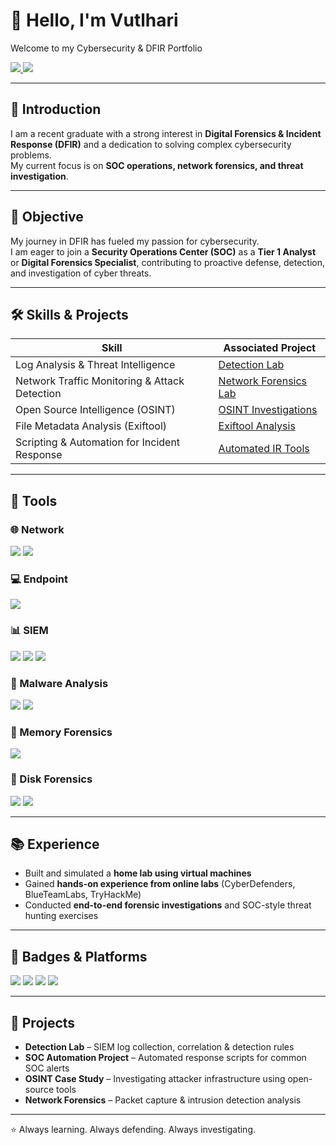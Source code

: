 # 👋 Hello, I'm Vutlhari  
Welcome to my Cybersecurity & DFIR Portfolio  

<a href="https://linkedin.com/in/vutlhari2025" target="_blank">
  <img src="https://img.shields.io/badge/-LinkedIn-0072b1?style=for-the-badge&logo=linkedin&logoColor=white" />
</a>
<a href="https://github.com/Vutlhari109" target="_blank">
  <img src="https://img.shields.io/badge/-GitHub-181717?style=for-the-badge&logo=github&logoColor=white" />
</a>

---

## 🔎 Introduction
I am a recent graduate with a strong interest in **Digital Forensics & Incident Response (DFIR)** and a dedication to solving complex cybersecurity problems.  
My current focus is on **SOC operations, network forensics, and threat investigation**.  

---

## 🎯 Objective
My journey in DFIR has fueled my passion for cybersecurity.  
I am eager to join a **Security Operations Center (SOC)** as a **Tier 1 Analyst** or **Digital Forensics Specialist**, contributing to proactive defense, detection, and investigation of cyber threats.  

---

## 🛠 Skills & Projects

| Skill                                         | Associated Project         |
|-----------------------------------------------|----------------------------|
| Log Analysis & Threat Intelligence            | [Detection Lab](https://github.com/Vutlhari109/log_analysis) |
| Network Traffic Monitoring & Attack Detection | [Network Forensics Lab](https://github.com/Vutlhari109/network_forensics) |
| Open Source Intelligence (OSINT)              | [OSINT Investigations](https://github.com/Vutlhari109/OSINT_investigations) |
| File Metadata Analysis (Exiftool)             | [Exiftool Analysis](https://github.com/Vutlhari109/exiftool_analysis) |
| Scripting & Automation for Incident Response  | [Automated IR Tools](https://github.com/Vutlhari109/automated_incident_response_tools) |

---

## 🧰 Tools

### 🌐 Network
<div>
  <img src="https://img.shields.io/badge/-Wireshark-1679A7?style=for-the-badge&logo=wireshark&logoColor=white" />
  <img src="https://img.shields.io/badge/-tcpdump-EF3B2D?style=for-the-badge&logo=linux&logoColor=white" />
</div>

### 💻 Endpoint
<div>
  <img src="https://img.shields.io/badge/-Microsoft_Defender_for_Endpoint-00A4EF?style=for-the-badge&logo=microsoft&logoColor=white" />
</div>

### 📊 SIEM
<div>
  <img src="https://img.shields.io/badge/-Microsoft_Sentinel-0078D4?style=for-the-badge&logo=microsoft&logoColor=white" />
  <img src="https://img.shields.io/badge/-Splunk-000000?style=for-the-badge&logo=splunk&logoColor=white" />
  <img src="https://img.shields.io/badge/-Elastic-005571?style=for-the-badge&logo=elastic&logoColor=white" />
</div>

### 🧪 Malware Analysis
<div>
  <img src="https://img.shields.io/badge/-Radare2-555555?style=for-the-badge&logo=gnometerminal&logoColor=white" />
  <img src="https://img.shields.io/badge/-Ghidra-FF0000?style=for-the-badge&logo=apache&logoColor=white" />
</div>

### 🧠 Memory Forensics
<div>
  <img src="https://img.shields.io/badge/-Volatility-4B275F?style=for-the-badge&logo=python&logoColor=white" />
</div>

### 💾 Disk Forensics
<div>
  <img src="https://img.shields.io/badge/-Autopsy-2E86C1?style=for-the-badge&logo=apache&logoColor=white" />
  <img src="https://img.shields.io/badge/-Sleuth_Kit-000000?style=for-the-badge&logo=linux&logoColor=white" />
</div>

---

## 📚 Experience
- Built and simulated a **home lab using virtual machines**  
- Gained **hands-on experience from online labs** (CyberDefenders, BlueTeamLabs, TryHackMe)  
- Conducted **end-to-end forensic investigations** and SOC-style threat hunting exercises  

---

## 🏅 Badges & Platforms
<div>
  <img src="https://img.shields.io/badge/-TryHackMe-212C42?style=for-the-badge&logo=tryhackme&logoColor=white" />
  <img src="https://img.shields.io/badge/-BlueTeamLabs-0072CE?style=for-the-badge&logo=microsoft&logoColor=white" />
  <img src="https://img.shields.io/badge/-CyberDefenders-008080?style=for-the-badge&logo=hackthebox&logoColor=white" />
  <img src="https://img.shields.io/badge/-HackTheBox-9FEF00?style=for-the-badge&logo=hackthebox&logoColor=black" />
</div>


---

## 🚀 Projects
- **Detection Lab** – SIEM log collection, correlation & detection rules  
- **SOC Automation Project** – Automated response scripts for common SOC alerts  
- **OSINT Case Study** – Investigating attacker infrastructure using open-source tools  
- **Network Forensics** – Packet capture & intrusion detection analysis  

---

⭐ Always learning. Always defending. Always investigating.  
